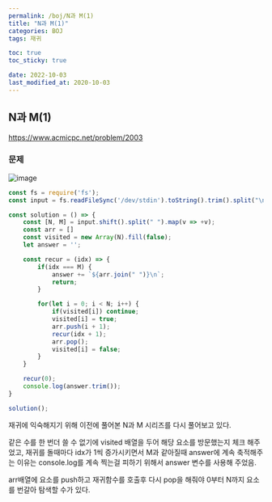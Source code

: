 ```yaml
---
permalink: /boj/N과 M(1)
title: "N과 M(1)"
categories: BOJ
tags: 재귀

toc: true
toc_sticky: true

date: 2022-10-03
last_modified_at: 2020-10-03
---
```


## N과 M(1)

https://www.acmicpc.net/problem/2003

### 문제

![image](https://user-images.githubusercontent.com/45479309/193596019-97c4e858-ee97-41a1-946a-c89d0cfc1296.png)

```javascript
const fs = require('fs');
const input = fs.readFileSync('/dev/stdin').toString().trim().split("\n");

const solution = () => {
    const [N, M] = input.shift().split(" ").map(v => +v);
    const arr = []
    const visited = new Array(N).fill(false);
    let answer = '';

    const recur = (idx) => {
        if(idx === M) {
            answer += `${arr.join(" ")}\n`;
            return;
        }

        for(let i = 0; i < N; i++) {
            if(visited[i]) continue;
            visited[i] = true;
            arr.push(i + 1);
            recur(idx + 1);
            arr.pop();
            visited[i] = false;
        }
    }

    recur(0);
    console.log(answer.trim());
}

solution();
```

재귀에 익숙해지기 위해 이전에 풀어본 N과 M 시리즈를 다시 풀어보고 있다.  

같은 수를 한 번더 쓸 수 없기에 visited 배열을 두어 해당 요소를 방문했는지 체크 해주었고, 재귀를 돌때마다 idx가 1씩 증가시키면서 M과 같아질때 answer에 계속 축적해주는 이유는 console.log를 계속 찍는걸 피하기 위해서 answer 변수를 사용해 주었음.  

arr배열에 요소를 push하고 재귀함수를 호출후 다시 pop을 해줘야 0부터 N까지 요소를 번갈아 탐색할 수가 있다.